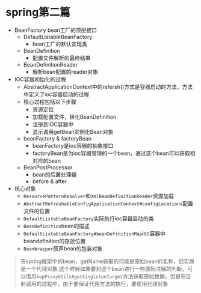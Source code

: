 # spring第二篇
* BeanFactory bean工厂的顶层接口
    * DefaultListableBeanFactory 
        * bean工厂的默认实现类
    * BeanDefinition
        * 配置文件解析的最终结果
    * BeanDefinitionReader
        * 解析bean配置的reader对象
* IOC容器初始化的过程
    * AbstractApplicationContext中的refersh()方式是容器启动的方法，方法中定义了ioc容器启动的过程
    * 核心过程包括以下步骤
        * 资源定位
        * 加载配置文件，转化BeanDefinition
        * 注册到IOC容器中
        * 显示调用getBean实例化Bean对象
    * beanFactory & factoryBean
        * beanFactory是ioc容器的抽象接口
        * factoryBean是为ioc容器管理的一个bean，通过这个bean可以获取相对应的bean
    * BeanPostProcessor
        * bean的后置处理器
        * before & after
* 核心对象
    * `ResourcePatternResolver`和`XmlBeanDefinitionReader`资源加载
    * `AbstractRefreshableConfigApplicationContext#configLocations`配置文件的位置
    * `DefaultListableBeanFactory`实际执行ioc容器启动的类
    * `BeanDefinition`bean的描述
    * `DefaultListableBeanFactory#beanDefinitionMap`ioc容器中beandefinition的存放位置
    * `BeanWrapper`原声bean的包装对象
         

> 在spring框架中的bean，getName获取的可能是原始bean的名称，但实质是一个代理对象,这个时候如果要对这个bean进行一些原始注解的判断，可以借用`AopProxyUtils#getSingletonTarget`方法获取原始数据，但是在反射调用的过程中，由于要保证代理方法的执行，要使用代理对象
    